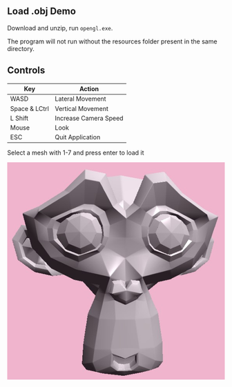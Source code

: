 ## Load .obj Demo

Download and unzip, run `opengl.exe`.

The program will not run without the resources folder present in the same directory.

## Controls
| Key            | Action                |
|----------------|-----------------------|
| WASD           | Lateral Movement      |
| Space & LCtrl  | Vertical Movement     |
| L Shift        | Increase Camera Speed |
| Mouse          | Look                  |
| ESC            | Quit Application      |

Select a mesh with 1-7 and press enter to load it

![image](../../../progress/load_obj.jpg)
